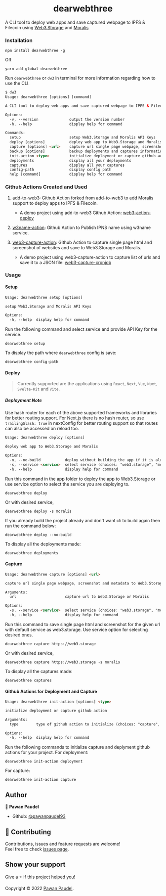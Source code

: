 <h1 align="center">dearwebthree</h1>

A CLI tool to deploy web apps and save captured webpage to IPFS & Filecoin using [Web3.Storage](https://web3.storage) and [Moralis](https://moralis.io/)


### Installation
```
npm install dearwebthree -g
```

OR

```
yarn add global dearwebthree
```

Run `dearwebthree` or `dw3` in terminal for more information regarding how to use the CLI.

```html
$ dw3
Usage: dearwebthree [options] [command]

A CLI tool to deploy web apps and save captured webpage to IPFS & Filecoin using web3.storage and Moralis

Options:
  -v, --version              output the version number
  -h, --help                 display help for command

Commands:
  setup                      setup Web3.Storage and Moralis API Keys
  deploy [options]           deploy web app to Web3.Storage and Moralis
  capture [options] <url>    capture url single page webpage, screenshot and metadata to Web3.Storage and Moralis
  backup [options]           backup deployments and captures information
  init-action <type>         initialize deployment or capture github action
  deployments                display all your deployments
  captures                   display all your captures
  config-path                display config path
  help [command]             display help for command
```

### Github Actions Created and Used

1. [add-to-web3](https://github.com/pawanpaudel93/add-to-web3): Github Action forked from [add-to-web3](https://github.com/web3-storage/add-to-web3) to add Moralis support to deploy apps to IPFS & Filecoin.

	-  A demo project using add-to-web3 Github Action: [web3-action-deploy](https://github.com/pawanpaudel93/web3-action-deploy)

2. [w3name-action](https://github.com/pawanpaudel93/w3name-action): Github Action to Publish IPNS name using w3name service.

3. [web3-capture-action](https://github.com/pawanpaudel93/web3-capture-action): Github Action to capture single page html and screenshot of websites and save to Web3.Storage and Moralis.
	- A demo project using web3-capture-action to capture list of urls and save it to a JSON file: [web3-capture-cronjob](https://github.com/pawanpaudel93/web3-capture-cronjob)

### Usage
#### Setup

```html
Usage: dearwebthree setup [options]

setup Web3.Storage and Moralis API Keys

Options:
  -h, --help  display help for command
```
Run the following command and select service and provide API Key for the service.

```
dearwebthree setup
```

To display the path where `dearwebthree` config is save:
```
dearwebthree config-path
```

#### Deploy
> Currently supported are the applications using `React`, `Next`, `Vue`, `Nuxt`, `Svelte-Kit` and `Vite`.

##### Deployment Note
Use hash router for each of the above supported frameworks and libraries for better routing support. For Next.js there is no hash router, so use `trailingSlash: true` in nextConfig for better routing support so that routes can also be accessed on reload too.


```html
Usage: dearwebthree deploy [options]

deploy web app to Web3.Storage and Moralis

Options:
  -n, --no-build           deploy without building the app if it is already build
  -s, --service <service>  select service (choices: "web3.storage", "moralis", default: "web3.storage")
  -h, --help               display help for command

```

Run this command in the app folder to deploy the app to Web3.Storage or use service option to select the service you are deploying to.

```
dearwebthree deploy
```
Or with desired service,
```
dearwebthree deploy -s moralis
```

If you already build the project already and don't want cli to build again then run the command below:
```
dearwebthree deploy --no-build
```

To display all the deployments made:
```
dearwebthree deployments
```

#### Capture

```html
Usage: dearwebthree capture [options] <url>

capture url single page webpage, screenshot and metadata to Web3.Storage and Moralis

Arguments:
  url                      capture url to Web3.Storage or Moralis

Options:
  -s, --service <service>  select service (choices: "web3.storage", "moralis", default: "web3.storage")
  -h, --help               display help for command

```

Run this command to save single page html and screenshot for the given url with default service as web3.storage. Use service option for selecting desired ones.

```
dearwebthree capture https://web3.storage
```
Or with desired service,
```
dearwebthree capture https://web3.storage -s moralis
```

To display all the captures made:
```
dearwebthree captures
```

#### Github Actions for Deployment and Capture

```html
Usage: dearwebthree init-action [options] <type>

initialize deployment or capture github action

Arguments:
  type        type of github action to initialize (choices: "capture", "deployment")

Options:
  -h, --help  display help for command

```

Run the following commands to initialize capture and deplyment github actions for your project.
For deployment:
```
dearwebthree init-action deployment
```
For capture:
```
dearwebthree init-action capture
```

## Author

👤 **Pawan Paudel**

- Github: [@pawanpaudel93](https://github.com/pawanpaudel93)

## 🤝 Contributing

Contributions, issues and feature requests are welcome!<br />Feel free to check [issues page](https://github.com/pawanpaudel93/dearwebthree/issues).

## Show your support

Give a ⭐️ if this project helped you!

Copyright © 2022 [Pawan Paudel](https://github.com/pawanpaudel93).<br />
